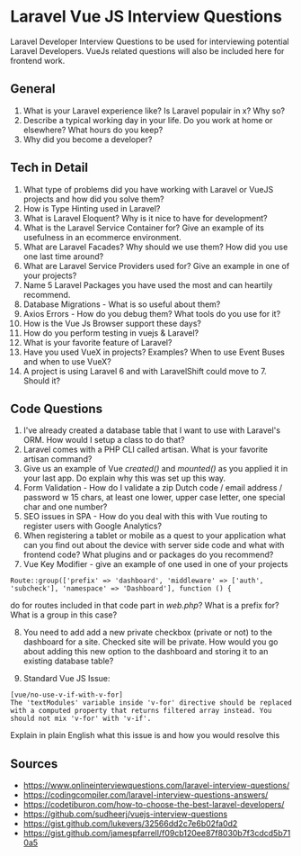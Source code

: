 # Laravel Vue JS Interview Questions
Laravel Developer Interview Questions to be used for interviewing potential Laravel Developers. VueJs related questions will also be included here for frontend work.


## General

1. What is your Laravel experience like? Is Laravel populair in x? Why so?
2. Describe a typical working day in your life. Do you work at home or elsewhere? What hours do you keep?
3. Why did you become a developer?

## Tech in Detail
1. What type of problems did you have working with Laravel or VueJS projects and how did you solve them?
2. How is Type Hinting used in Laravel?
3. What is Laravel Eloquent? Why is it nice to have for development?
4. What is the Laravel Service Container for? Give an example of its usefulness in an ecommerce environment.
5. What are Laravel Facades? Why should we use them? How did you use one last time around?
6.  What are Laravel Service Providers used for? Give an example in one of your projects?
7.  Name 5 Laravel Packages you have used the most and can heartily recommend.
8.  Database Migrations - What is so useful about them?
9.  Axios Errors - How do you debug them? What tools do you use for it?
10.  How is the Vue Js Browser support these days?
11. How do you perform testing in vuejs & Laravel?
12. What is your favorite feature of Laravel?
13. Have you used VueX in projects? Examples? When to use Event Buses and when to use VueX?
14. A project is using Laravel 6 and with LaravelShift could move to 7. Should it?


## Code Questions

1. I've already created a database table that I want to use with Laravel's ORM. How would I setup a class to do that?
2. Laravel comes with a PHP CLI called artisan. What is your favorite artisan command?
3. Give us an example of Vue *created()* and *mounted()* as you applied it in your last app. Do explain why this was set up this way.
4. Form Validation - How do I validate a zip Dutch code / email address / password w 15 chars, at least one lower, upper case letter, one special char and one number?
5.  SEO issues in SPA - How do you deal with this with Vue routing to register users with Google Analytics?
6.  When registering a tablet or mobile as a quest to your application what can you find out about the device with server side code and what with frontend code? What plugins and or packages do you recommend?
7.   Vue Key Modifier - give an example of one used in one of your projects
```
Route::group(['prefix' => 'dashboard', 'middleware' => ['auth', 'subcheck'], 'namespace' => 'Dashboard'], function () {
```

do for routes included in that code part in *web.php*? What is a prefix for? What is a group in this case?

8. You need to add add a new private checkbox (private or not) to the dashboard for a site. Checked site will be private. How would you go about adding this new option to the dashboard and storing it to an existing database table?

9. Standard Vue JS Issue:

```
[vue/no-use-v-if-with-v-for]
The 'textModules' variable inside 'v-for' directive should be replaced with a computed property that returns filtered array instead. You should not mix 'v-for' with 'v-if'.
```

Explain in plain English what this issue is and how you would resolve this

## Sources

* https://www.onlineinterviewquestions.com/laravel-interview-questions/
* https://codingcompiler.com/laravel-interview-questions-answers/
* https://codetiburon.com/how-to-choose-the-best-laravel-developers/
* https://github.com/sudheerj/vuejs-interview-questions
* https://gist.github.com/lukevers/32566dd2c7e6b02fa0d2
* https://gist.github.com/jamespfarrell/f09cb120ee87f8030b7f3cdcd5b710a5
